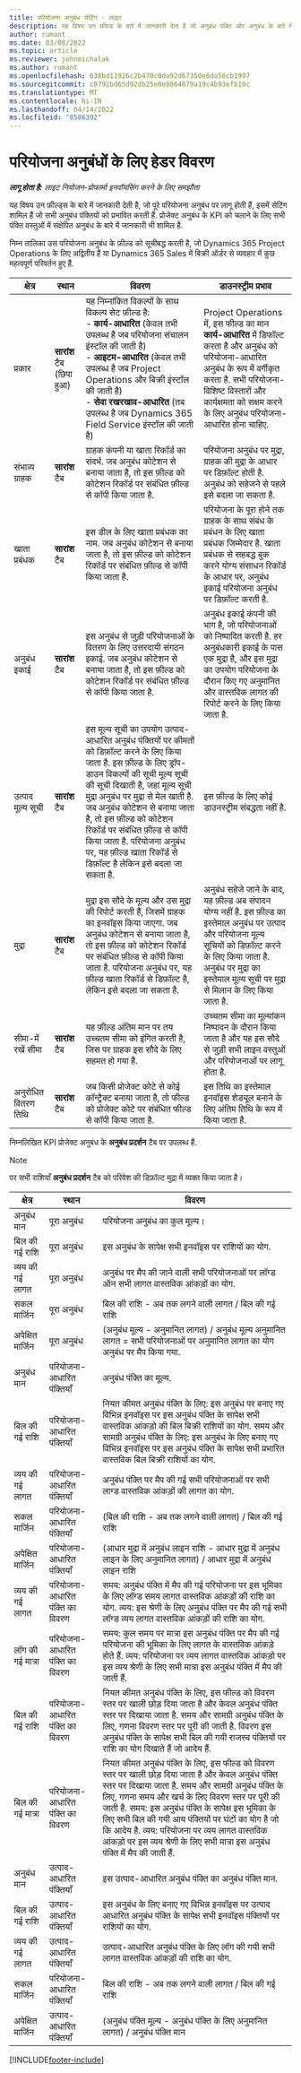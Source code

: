 ```yaml
---
title: परियोजना अनुबंध सेटिंग - लाइट
description: यह विषय उन फ़ील्ड के बारे में जानकारी देता है जो अनुबंध पंक्ति और अनुबंध के बारे में जानकारी को प्रभावित करती हैं, जो सभी लाइन आइटम भर में सारांशित है.
author: rumant
ms.date: 03/08/2022
ms.topic: article
ms.reviewer: johnmichalak
ms.author: rumant
ms.openlocfilehash: 638bd11926c2b470c0da92d67350e8da56cb1997
ms.sourcegitcommit: c0792bd65d92db25e0e8864879a19c4b93efb10c
ms.translationtype: MT
ms.contentlocale: hi-IN
ms.lasthandoff: 04/14/2022
ms.locfileid: "8586392"
---
```

# <a name="header-details-for-project-contracts"></a>परियोजना अनुबंधों के लिए हेडर विवरण

_**लागू होता है:** लाइट नियोजन-प्रोफार्मा इनवॉयसिंग करने के लिए समझौता_

यह विषय उन फ़ील्ड्स के बारे में जानकारी देती है, जो पूरे परियोजना अनुबंध पर लागू होती हैं, इसमें सेटिंग शामिल हैं जो सभी अनुबंध पंक्तियों को प्रभावित करती हैं. प्रोजेक्ट अनुबंध के KPI को चलाने के लिए सभी पंक्ति वस्तुओं में संक्षेपित अनुबंध के बारे में जानकारी भी शामिल है.

निम्न तालिका उस परियोजना अनुबंध के फ़ील्ड को सूचीबद्ध करती है, जो Dynamics 365 Project Operations के लिए अद्वितीय हैं या Dynamics 365 Sales में बिक्री ऑर्डर से व्यवहार में कुछ महत्वपूर्ण परिवर्तन हुए हैं.

| क्षेत्र | स्थान | विवरण | डाउनस्ट्रीम प्रभाव |
| --- | --- | --- | --- |
| प्रकार | **सारांश** टैब (छिपा हुआ) | यह निम्नांकित विकल्पों के साथ विकल्प सेट फ़ील्ड है:</br>- **कार्य-आधारित** (केवल तभी उपलब्ध है जब परियोजना संचालन इंस्टॉल की जाती है)</br>- **आइटम-आधारित** (केवल तभी उपलब्ध है जब Project Operations और बिक्री इंस्टॉल की जाती है)</br>- **सेवा रखरखाव-आधारित** (तब उपलब्ध है जब Dynamics 365 Field Service इंस्टॉल की जाती है) | Project Operations में, इस फील्ड का मान **कार्य-आधारित** में डिफॉल्ट करता है और अनुबंध को परियोजना-आधारित अनुबंध के रूप में वर्गीकृत करता है. सभी परियोजना-विशिष्ट विस्तारों और कार्यक्षमता को सक्षम करने के लिए अनुबंध परियोजना-आधारित होना चाहिए. |
| संभाव्य ग्राहक | **सारांश** टैब | ग्राहक कंपनी या खाता रिकॉर्ड का संदर्भ. जब अनुबंध कोटेशन से बनाया जाता है, तो इस फ़ील्ड को कोटेशन रिकॉर्ड पर संबंधित फ़ील्ड से कॉपी किया जाता है. | परियोजना अनुबंध पर मुद्रा, ग्राहक की मुद्रा के आधार पर डिफ़ॉल्ट होती है. अनुबंध को सहेजने से पहले इसे बदला जा सकता है. |
| खाता प्रबंधक | **सारांश** टैब | इस डील के लिए खाता प्रबंधक का नाम. जब अनुबंध कोटेशन से बनाया जाता है, तो इस फ़ील्ड को कोटेशन रिकॉर्ड पर संबंधित फ़ील्ड से कॉपी किया जाता है. | परियोजना के पूरा होने तक ग्राहक के साथ संबंध के प्रबंधन के लिए खाता प्रबंधक जिम्मेदार है. खाता प्रबंधक से सहबद्ध बुक करने योग्य संसाधन रिकॉर्ड के आधार पर, अनुबंध इकाई परियोजना अनुबंध पर डिफ़ॉल्ट करती है. |
| अनुबंध इकाई | **सारांश** टैब | इस अनुबंध से जुड़ी परियोजनाओं के वितरण के लिए उत्तरदायी संगठन इकाई. जब अनुबंध कोटेशन से बनाया जाता है, तो इस फ़ील्ड को कोटेशन रिकॉर्ड पर संबंधित फ़ील्ड से कॉपी किया जाता है. | अनुबंध इकाई कंपनी की भाग है, जो परियोजनाओं को निष्पादित करती है. हर अनुबंधकारी इकाई के पास एक मुद्रा है, और इस मुद्रा का उपयोग परियोजना के दौरान किए गए अनुमानित और वास्तविक लागत की रिपोर्ट करने के लिए किया जाता है. |
| उत्पाद मूल्य सूची | **सारांश** टैब | इस मूल्य सूची का उपयोग उत्पाद-आधारित अनुबंध पंक्तियों पर कीमतों को डिफ़ॉल्ट करने के लिए किया जाता है. इस फ़ील्ड के लिए ड्रॉप-डाउन विकल्पों की सूची मूल्य सूची की सूची दिखाती है, जहां मूल्य सूची मुद्रा अनुबंध पर मुद्रा से मेल खाती है. जब अनुबंध कोटेशन से बनाया जाता है, तो इस फ़ील्ड को कोटेशन रिकॉर्ड पर संबंधित फ़ील्ड से कॉपी किया जाता है. परियोजना अनुबंध पर, यह फ़ील्ड खाता रिकॉर्ड से डिफ़ॉल्ट है लेकिन इसे बदला जा सकता है. | इस फ़ील्ड के लिए कोई डाउनस्ट्रीम संबद्धता नहीं है. |
| मुद्रा | **सारांश** टैब | मुद्रा इस सौदे के मूल्य और उस मुद्रा की रिपोर्ट करती हैं, जिसमें ग्राहक का इनवॉइस किया जाएगा. जब अनुबंध कोटेशन से बनाया जाता है, तो इस फ़ील्ड को कोटेशन रिकॉर्ड पर संबंधित फ़ील्ड से कॉपी किया जाता है. परियोजना अनुबंध पर, यह फ़ील्ड खाता रिकॉर्ड से डिफ़ॉल्ट है, लेकिन इसे बदला जा सकता है. | अनुबंध सहेजे जाने के बाद, यह फ़ील्ड अब संपादन योग्य नहीं है. इस फ़ील्ड का इस्तेमाल अनुबंध पर उत्पाद और परियोजना मूल्य सूचियों को डिफ़ॉल्ट करने के लिए किया जाता है. अनुबंध पर मुद्रा का इस्तेमाल मूल्य सूची पर मुद्रा से मिलान के लिए किया जाता है. |
| सीमा-में रखें सीमा | **सारांश** टैब | यह फ़ील्ड अंतिम मान पर तय उच्चतम सीमा को इंगित करती है, जिस पर ग्राहक इस सौदे के लिए सहमत हो गया है. | उच्चतम सीमा का मूल्यांकन निष्पादन के दौरान किया जाता है और यह इस सौदे से जुड़ी सभी लाइन वस्तुओं और परियोजनाओं पर लागू होता है. |
| अनुरोधित वितरण तिथि | **सारांश** टैब | जब किसी प्रोजेक्ट कोटे से कोई कॉन्ट्रैक्ट बनाया जाता है, तो फील्ड को प्रोजेक्ट कोटे पर संबंधित फील्ड से कॉपी किया जाता है. | इस तिथि का इस्तेमाल इनवॉइस शेड्यूल बनाने के लिए अंतिम तिथि के रूप में किया जाता है. |

निम्नलिखित KPI प्रोजेक्ट अनुबंध के **अनुबंध प्रदर्शन** टैब पर उपलब्ध हैं. 

>[!NOTE]
>पर सभी राशियाँ **अनुबंध प्रदर्शन** टैब को परिवेश की डिफ़ॉल्ट मुद्रा में व्यक्त किया जाता है।

| क्षेत्र | स्थान | विवरण |
| --- | --- | --- |
| अनुबंध मान | पूरा अनुबंध | परियोजना अनुबंध का कुल मूल्य।|
| बिल की गई राशि | पूरा अनुबंध | इस अनुबंध के सापेक्ष सभी इनवॉइस पर राशियों का योग.|
| व्यय की गई लागत | पूरा अनुबंध | अनुबंध पर मैप की जाने वाली सभी परियोजनाओं पर लॉग्ड ऑन सभी लागत वास्तविक आंकड़ों का योग. |
| सकल मार्जिन | पूरा अनुबंध | बिल की राशि - अब तक लगने वाली लागत / बिल की गई राशि |
| अपेक्षित मार्जिन | पूरा अनुबंध | (अनुबंध मूल्य - अनुमानित लागत) / अनुबंध मूल्य अनुमानित लागत = सभी परियोजनाओं पर अनुमानित लागत का योग अनुबंध पर मैप किया गया.|
| अनुबंध मान | परियोजना-आधारित पंक्तियाँ | अनुबंध पंक्ति का मूल्य. |
| बिल की गई राशि | परियोजना-आधारित पंक्तियाँ | नियत कीमत अनुबंध पंक्ति के लिए: इस अनुबंध पर बनाए गए विभिन्न इनवॉइस पर इस अनुबंध पंक्ति के सापेक्ष सभी वास्तविक आंकड़ो की बिल बिक्री राशियों का योग. समय और सामग्री अनुबंध पंक्ति के लिए: इस अनुबंध के लिए बनाए गए विभिन्न इनवॉइस पर इस अनुबंध पंक्ति के सापेक्ष सभी प्रभारित वास्तविक बिल बिक्री राशियों का योग. |
| व्यय की गई लागत | परियोजना-आधारित पंक्तियाँ | अनुबंध पंक्ति पर मैप की गई सभी परियोजनाओं पर सभी लाग्ड वास्तविक आंकड़ों की लागत का योग. |
| सकल मार्जिन | परियोजना-आधारित पंक्तियाँ | (बिल की राशि - अब तक लगने वाली लागत) / बिल की गई राशि |
| अपेक्षित मार्जिन | परियोजना-आधारित पंक्तियाँ | (आधार मुद्रा में अनुबंध लाइन राशि - आधार मुद्रा में अनुबंध लाइन के लिए अनुमानित लागत) / आधार मुद्रा में अनुबंध लाइन राशि |
| व्यय की गई लागत | परियोजना-आधारित पंक्ति का विवरण | समय: अनुबंध पंक्ति में मैप की गई परियोजना पर इस भूमिका के लिए लॉग्ड समय लागत वास्तविक आंकड़ों की राशि का योग. व्यय: इस श्रेणी के लिए अनुबंध पंक्ति पर मैप की गई सभी लॉग्ड व्यय लागत वास्तविक आंकड़ों की राशि का योग. |
| लॉग की गई मात्रा | परियोजना-आधारित पंक्ति का विवरण | समय: कुल समय पर मात्रा इस अनुबंध पंक्ति पर मैप की गई परियोजना की भूमिका के लिए लागत के वास्तविक आंकड़े होते हैं. व्यय: परियोजना पर व्यय लागत वास्तविक आंकड़ो पर इस व्यय श्रेणी के लिए सभी मात्रा इस अनुबंध पंक्ति में मैप की जाती हैं. |
| बिल की गई राशि | परियोजना-आधारित पंक्ति का विवरण | नियत कीमत अनुबंध पंक्ति के लिए, इस फील्ड को विवरण स्तर पर खाली छोड़ दिया जाता है और केवल अनुबंध पंक्ति स्तर पर दिखाया जाता है. समय और सामग्री अनुबंध पंक्ति के लिए, गणना विवरण स्तर पर पूरी की जाती है. विवरण इस अनुबंध पंक्ति के सापेक्ष सभी बिल की गयी राजस्व पंक्तियों पर राशि का योग दिखाते हैं जो आदेय हैं. |
| बिल की गई मात्रा | परियोजना-आधारित पंक्ति का विवरण | नियत कीमत अनुबंध पंक्ति के लिए, इस फील्ड को विवरण स्तर पर खाली छोड़ दिया जाता है और केवल अनुबंध पंक्ति स्तर पर दिखाया जाता है. समय और सामग्री अनुबंध पंक्ति के लिए, गणना समय और खर्च के लिए विवरण स्तर पर पूरी की जाती है. समय: इस अनुबंध पंक्ति के सापेक्ष इस भूमिका के लिए सभी बिल की गयी आय पंक्तियों पर घंटों का योग है जो कि आदेय है. व्यय: परियोजना पर व्यय लागत वास्तविक आंकड़ो पर इस व्यय श्रेणी के लिए सभी मात्रा इस अनुबंध पंक्ति में मैप की जाती हैं. |
| अनुबंध मान | उत्पाद-आधारित पंक्तियाँ | इस उत्पाद-आधारित अनुबंध पंक्ति का अनुबंध पंक्ति मान. |
| बिल की गई राशि | उत्पाद-आधारित पंक्तियाँ | इस अनुबंध के लिए बनाए गए विभिन्न इनवॉइस पर उत्पाद आधारित अनुबंध पंक्ति के सापेक्ष सभी इनवॉइस पंक्तियों पर राशियों का योग. |
| व्यय की गई लागत | उत्पाद-आधारित पंक्तियाँ | उत्पाद-आधारित अनुबंध पंक्ति के लिए लॉग की गयी सभी लागत वास्तविक आंकड़ों की राशि का योग. |
| सकल मार्जिन | परियोजना-आधारित पंक्तियाँ | बिल की राशि - अब तक लगने वाली लागत / बिल की गई राशि |
| अपेक्षित मार्जिन | उत्पाद-आधारित पंक्तियाँ | (अनुबंध पंक्ति मूल्य - अनुबंध पंक्ति के लिए अनुमानित लागत) / अनुबंध पंक्ति मान |


[!INCLUDE[footer-include](../../includes/footer-banner.md)]
